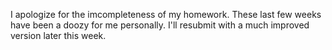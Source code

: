 I apologize for the imcompleteness of my homework. These last few weeks have been a doozy for me personally. I'll resubmit with a much improved version later this week.